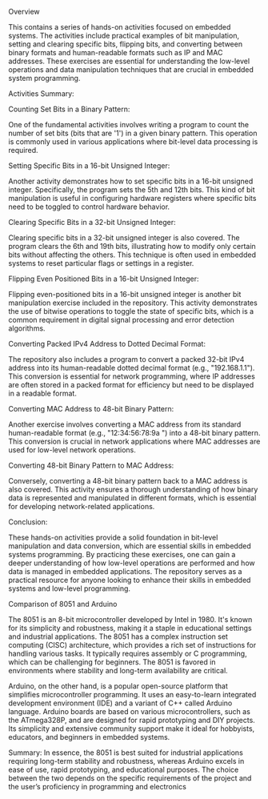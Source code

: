 Overview

This  contains a series of hands-on activities focused on embedded systems. The activities include practical examples of bit manipulation, setting and clearing specific bits, flipping bits, and converting between binary formats and human-readable formats such as IP and MAC addresses. These exercises are essential for understanding the low-level operations and data manipulation techniques that are crucial in embedded system programming.

Activities Summary:

Counting Set Bits in a Binary Pattern:

One of the fundamental activities involves writing a program to count the number of set bits (bits that are '1') in a given binary pattern. This operation is commonly used in various applications where bit-level data processing is required.

Setting Specific Bits in a 16-bit Unsigned Integer:

Another activity demonstrates how to set specific bits in a 16-bit unsigned integer. Specifically, the program sets the 5th and 12th bits. This kind of bit manipulation is useful in configuring hardware registers where specific bits need to be toggled to control hardware behavior.

Clearing Specific Bits in a 32-bit Unsigned Integer:

Clearing specific bits in a 32-bit unsigned integer is also covered. The program clears the 6th and 19th bits, illustrating how to modify only certain bits without affecting the others. This technique is often used in embedded systems to reset particular flags or settings in a register.

Flipping Even Positioned Bits in a 16-bit Unsigned Integer:

Flipping even-positioned bits in a 16-bit unsigned integer is another bit manipulation exercise included in the repository. This activity demonstrates the use of bitwise operations to toggle the state of specific bits, which is a common requirement in digital signal processing and error detection algorithms.

Converting Packed IPv4 Address to Dotted Decimal Format:

The repository also includes a program to convert a packed 32-bit IPv4 address into its human-readable dotted decimal format (e.g., "192.168.1.1"). This conversion is essential for network programming, where IP addresses are often stored in a packed format for efficiency but need to be displayed in a readable format.

Converting MAC Address to 48-bit Binary Pattern:

Another exercise involves converting a MAC address from its standard human-readable format (e.g., "12:34:56:78:9a
") into a 48-bit binary pattern. This conversion is crucial in network applications where MAC addresses are used for low-level network operations.

Converting 48-bit Binary Pattern to MAC Address:

Conversely, converting a 48-bit binary pattern back to a MAC address is also covered. This activity ensures a thorough understanding of how binary data is represented and manipulated in different formats, which is essential for developing network-related applications.

Conclusion:

These hands-on activities provide a solid foundation in bit-level manipulation and data conversion, which are essential skills in embedded systems programming. By practicing these exercises, one can gain a deeper understanding of how low-level operations are performed and how data is managed in embedded applications. The repository serves as a practical resource for anyone looking to enhance their skills in embedded systems and low-level programming.


Comparison of 8051 and Arduino

The 8051 is an 8-bit microcontroller developed by Intel in 1980. It's known for its simplicity and robustness, making it a staple in educational settings and industrial applications. The 8051 has a complex instruction set computing (CISC) architecture, which provides a rich set of instructions for handling various tasks. It typically requires assembly or C programming, which can be challenging for beginners. The 8051 is favored in environments where stability and long-term availability are critical.

Arduino, on the other hand, is a popular open-source platform that simplifies microcontroller programming. It uses an easy-to-learn integrated development environment (IDE) and a variant of C++ called Arduino language. Arduino boards are based on various microcontrollers, such as the ATmega328P, and are designed for rapid prototyping and DIY projects. Its simplicity and extensive community support make it ideal for hobbyists, educators, and beginners in embedded systems.

Summary:
In essence, the 8051 is best suited for industrial applications requiring long-term stability and robustness, whereas Arduino excels in ease of use, rapid prototyping, and educational purposes. The choice between the two depends on the specific requirements of the project and the user’s proficiency in programming and electronics
